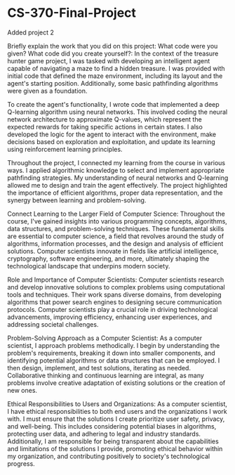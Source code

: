 # CS-370-Final-Project
Added project 2

Briefly explain the work that you did on this project: What code were you given? What code did you create yourself?:
In the context of the treasure hunter game project, I was tasked with developing an intelligent agent capable of navigating a maze to find a hidden treasure. I was provided with initial code that defined the maze environment, including its layout and the agent's starting position. Additionally, some basic pathfinding algorithms were given as a foundation.

To create the agent's functionality, I wrote code that implemented a deep Q-learning algorithm using neural networks. This involved coding the neural network architecture to approximate Q-values, which represent the expected rewards for taking specific actions in certain states. I also developed the logic for the agent to interact with the environment, make decisions based on exploration and exploitation, and update its learning using reinforcement learning principles.

Throughout the project, I connected my learning from the course in various ways. I applied algorithmic knowledge to select and implement appropriate pathfinding strategies. My understanding of neural networks and Q-learning allowed me to design and train the agent effectively. The project highlighted the importance of efficient algorithms, proper data representation, and the synergy between learning and problem-solving.

Connect Learning to the Larger Field of Computer Science:
Throughout the course, I've gained insights into various programming concepts, algorithms, data structures, and problem-solving techniques. These fundamental skills are essential to computer science, a field that revolves around the study of algorithms, information processes, and the design and analysis of efficient solutions. Computer scientists innovate in fields like artificial intelligence, cryptography, software engineering, and more, ultimately shaping the technological landscape that underpins modern society.

Role and Importance of Computer Scientists:
Computer scientists research and develop innovative solutions to complex problems using computational tools and techniques. Their work spans diverse domains, from developing algorithms that power search engines to designing secure communication protocols. Computer scientists play a crucial role in driving technological advancements, improving efficiency, enhancing user experiences, and addressing societal challenges.

Problem-Solving Approach as a Computer Scientist:
As a computer scientist, I approach problems methodically. I begin by understanding the problem's requirements, breaking it down into smaller components, and identifying potential algorithms or data structures that can be employed. I then design, implement, and test solutions, iterating as needed. Collaborative thinking and continuous learning are integral, as many problems involve creative adaptation of existing solutions or the creation of new ones.

Ethical Responsibilities to Users and Organizations:
As a computer scientist, I have ethical responsibilities to both end users and the organizations I work with. I must ensure that the solutions I create prioritize user safety, privacy, and well-being. This includes considering potential biases in algorithms, protecting user data, and adhering to legal and industry standards. Additionally, I am responsible for being transparent about the capabilities and limitations of the solutions I provide, promoting ethical behavior within my organization, and contributing positively to society's technological progress.
